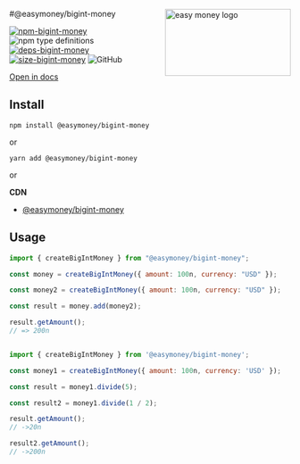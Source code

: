 <img src="https://easymoney.now.sh/img/logo.png" align="right"
     alt="easy money logo" width="225" height="120"></img>   
     
#@easymoney/bigint-money

[![npm-bigint-money]][pack-bigint-money] ![npm type definitions]  [![deps-bigint-money]][david-bigint-money]  [![size-bigint-money]][pho-bigint-money] ![GitHub]


[npm-bigint-money]: https://img.shields.io/npm/v/@easymoney/bigint-money?color=blue
[pack-bigint-money]: https://www.npmjs.com/package/@easymoney/bigint-money
[npm type definitions]: https://img.shields.io/npm/types/@easymoney/bigint-money?color=blue
[deps-bigint-money]: https://david-dm.org/frolovdev/easymoney/status.svg?path=packages/bigint-money
[david-bigint-money]: https://david-dm.org/frolovdev/easymoney?path=packages/bigint-money
[size-bigint-money]: https://img.shields.io/bundlephobia/minzip/@easymoney/bigint-money
[pho-bigint-money]: https://bundlephobia.com/result?p=@easymoney/bigint-money
[GitHub]: https://img.shields.io/npm/l/@easymoney/bigint-money

[Open in docs](https://easymoney.now.sh/docs/api/bigint-money/createBigIntMoney/Description)

## Install

```
npm install @easymoney/bigint-money
```

or

```
yarn add @easymoney/bigint-money
```
or

**CDN**
 - [@easymoney/bigint-money](https://unpkg.com/@easymoney/bigint-money)

## Usage

```js
import { createBigIntMoney } from "@easymoney/bigint-money";

const money = createBigIntMoney({ amount: 100n, currency: "USD" });

const money2 = createBigIntMoney({ amount: 100n, currency: "USD" });

const result = money.add(money2);

result.getAmount();
// => 200n
```

```js

import { createBigIntMoney } from '@easymoney/bigint-money';

const money1 = createBigIntMoney({ amount: 100n, currency: 'USD' });

const result = money1.divide(5);

const result2 = money1.divide(1 / 2);

result.getAmount();
// ->20n

result2.getAmount();
// ->200n

```